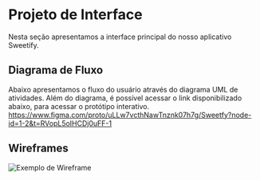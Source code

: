 
# Projeto de Interface

Nesta seção apresentamos a interface principal do nosso aplicativo Sweetify.

## Diagrama de Fluxo

Abaixo apresentamos o fluxo do usuário através do diagrama UML de atividades.
Além do diagrama, é possível acessar o link disponibilizado abaixo, para acessar o protótipo interativo.
https://www.figma.com/proto/uLLw7vcthNawTnznk07h7g/Sweetfy?node-id=1-2&t=RVopL5oIHCDj0uFF-1


## Wireframes

![Exemplo de Wireframe](img/wireframe-example.png)
